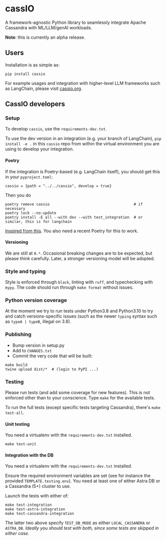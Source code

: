 # cassIO

A framework-agnostic Python library to seamlessly integrate Apache Cassandra with ML/LLM/genAI workloads.

**Note**: this is currently an alpha release.

## Users

Installation is as simple as:

```
pip install cassio
```

For example usages and integration with higher-level LLM frameworks
such as LangChain, please visit [cassio.org](https://cassio.org).

## CassIO developers

### Setup

To develop `cassio`, use the `requirements-dev.txt`.

To use the dev version in an integration (e.g. your branch of LangChain),
`pip install -e .` in this `cassio` repo from within the virtual environment
you are using to develop your integration.

#### Poetry

If the integration is Poetry-based (e.g. LangChain itself), you should get this
in your `pyproject.toml`:

```
cassio = {path = "../../cassio", develop = true}
```

Then you do

```
poetry remove cassio                                      # if necessary
poetry lock --no-update
poetry install -E all --with dev --with test_integration  # or similar, this is for langchain
```

[Inspired from this](https://github.com/orgs/python-poetry/discussions/1135).
You also need a recent Poetry for this to work.

#### Versioning

We are still at `0.*`. Occasional breaking changes are to be expected,
but please think carefully. Later, a stronger versioning model will be adopted.

### Style and typing

Style is enforced through `black`, linting with `ruff`,
and typechecking with `mypy`.
The code should run through `make format` without issues.

### Python version coverage

At the moment we try to run tests under Python3.8 and Python3.10 to try and
catch versions-specific issues
(such as the newer `typing` syntax such as `typeA | typeB`, illegal on 3.8).

### Publishing

- Bump version in setup.py
- Add to `CHANGES.txt`
- Commit the very code that will be built:

```
make build
twine upload dist/*  # (login to PyPI ...)
```

### Testing

Please run tests (and add some coverage for new features). This is not
enforced other than to your conscience. Type `make` for the available tests.

To run the full tests (except specific tests targeting Cassandra),
there's `make test-all`.

#### Unit testing

You need a virtualenv with the `requirements-dev.txt` installed.

```
make test-unit
```

#### Integration with the DB

You need a virtualenv with the `requirements-dev.txt` installed.

Ensure the required environment variables are set (see for instance
the provided `TEMPLATE.testing.env`).
You need at least one of either Astra DB or a
Cassandra (5+) cluster to use.

Launch the tests with either of:

```
make test-integration
make test-astra-integration
make test-cassandra-integration
```

The latter two above specify `TEST_DB_MODE` as either `LOCAL_CASSANDRA` or
`ASTRA_DB`. _Ideally you should test with both, since some tests are
skipped in either case._
